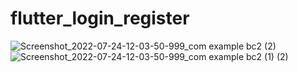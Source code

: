 # flutter_login_register

![Screenshot_2022-07-24-12-03-50-999_com example bc2 (2)](https://user-images.githubusercontent.com/98719054/180643071-49038951-78c5-4d89-895d-e204259f0bd5.jpg)![Screenshot_2022-07-24-12-03-50-999_com example bc2 (1) (2)](https://user-images.githubusercontent.com/98719054/180643073-1d8ccf7f-9537-4495-ba70-b333de082fce.jpg)


